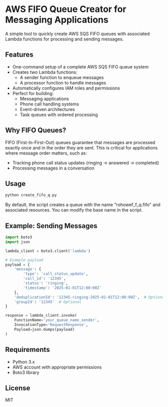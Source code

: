 # AWS FIFO Queue Creator for Messaging Applications

A simple tool to quickly create AWS SQS FIFO queues with associated Lambda functions for processing and sending messages.

## Features

- One-command setup of a complete AWS SQS FIFO queue system
- Creates two Lambda functions:
  - A sender function to enqueue messages
  - A processor function to handle messages
- Automatically configures IAM roles and permissions
- Perfect for building:
  - Messaging applications
  - Phone call handling systems
  - Event-driven architectures
  - Task queues with ordered processing

## Why FIFO Queues?

FIFO (First-In-First-Out) queues guarantee that messages are processed exactly once and in the order they are sent. This is critical for applications where message order matters, such as:

- Tracking phone call status updates (ringing → answered → completed)
- Processing messages in a conversation

## Usage

```python
python create_fifo_q.py
```

By default, the script creates a queue with the name "rohowef_f_q.fifo" and associated resources. You can modify the base name in the script.

## Example: Sending Messages

```python
import boto3
import json

lambda_client = boto3.client('lambda')

# Example payload
payload = {
    'message': {
        'type': 'call_status_update',
        'call_id': '12345',
        'status': 'ringing',
        'timestamp': '2025-01-01T12:00:00Z'
    },
    'deduplicationId': '12345-ringing-2025-01-01T12:00:00Z',  # Optional
    'groupId': '12345'  # Optional
}

response = lambda_client.invoke(
    FunctionName='your_queue_name_sender',
    InvocationType='RequestResponse',
    Payload=json.dumps(payload)
)
```

## Requirements

- Python 3.x
- AWS account with appropriate permissions
- Boto3 library

## License

MIT 